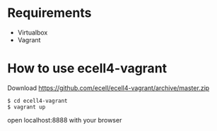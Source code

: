 # Requirements
* Virtualbox
* Vagrant

# How to use ecell4-vagrant

Download https://github.com/ecell/ecell4-vagrant/archive/master.zip

```
$ cd ecell4-vagrant
$ vagrant up
```

open localhost:8888 with your browser
